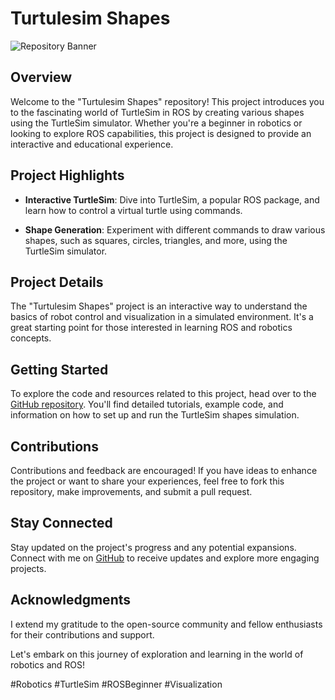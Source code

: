 # Turtulesim Shapes

![Repository Banner](link_to_banner_image_here.jpg)

## Overview

Welcome to the "Turtulesim Shapes" repository! This project introduces you to the fascinating world of TurtleSim in ROS by creating various shapes using the TurtleSim simulator. Whether you're a beginner in robotics or looking to explore ROS capabilities, this project is designed to provide an interactive and educational experience.

## Project Highlights

- **Interactive TurtleSim**: Dive into TurtleSim, a popular ROS package, and learn how to control a virtual turtle using commands.

- **Shape Generation**: Experiment with different commands to draw various shapes, such as squares, circles, triangles, and more, using the TurtleSim simulator.

## Project Details

The "Turtulesim Shapes" project is an interactive way to understand the basics of robot control and visualization in a simulated environment. It's a great starting point for those interested in learning ROS and robotics concepts.

## Getting Started

To explore the code and resources related to this project, head over to the [GitHub repository](https://github.com/N-Raghav/Turtulesim-Shapes). You'll find detailed tutorials, example code, and information on how to set up and run the TurtleSim shapes simulation.

## Contributions

Contributions and feedback are encouraged! If you have ideas to enhance the project or want to share your experiences, feel free to fork this repository, make improvements, and submit a pull request.

## Stay Connected

Stay updated on the project's progress and any potential expansions. Connect with me on [GitHub](https://github.com/N-Raghav) to receive updates and explore more engaging projects.

## Acknowledgments

I extend my gratitude to the open-source community and fellow enthusiasts for their contributions and support.

Let's embark on this journey of exploration and learning in the world of robotics and ROS!

\#Robotics \#TurtleSim \#ROSBeginner \#Visualization
